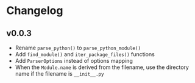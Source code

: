 # Changelog

## v0.0.3

* Rename `parse_python()` to `parse_python_module()`
* Add `find_module()` and `iter_package_files()` functions
* Add `ParserOptions` instead of options mapping
* When the `Module.name` is derived from the filename, use the directory name if the filename
  is `__init__.py`
